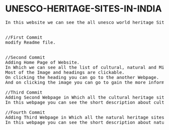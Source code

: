 # UNESCO-HERITAGE-SITES-IN-INDIA
<pre>In this website we can see the all unesco world heritage Sites in India.
<br>
//First Commit 
modify Readme file.
<br>
//Second Commit
Adding Home Page of Website.
In Which we can see all the list of cultural, natural and Mixed Heritage Sites in India.
Most of the Image and headings are clickable.
On clicking the heading you can go to the another Webpage.
And on clicking the image you can go to gain the more information about the image on Wikipedia.

//Third Commit
Adding Second Webpage in Which all the cultural heritage sites is shown.
In this webpage you can see the short description about cultural heritage sites with image.

//Fourth Commit 
Adding Third Webpage in Which all the natural heritage sites is shown.
In this webpage you can see the short description about natural heritage sites with image.
</pre>
